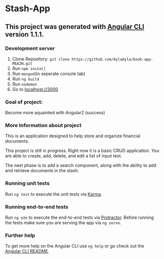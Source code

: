 # Stash-App
## This project was generated with [Angular CLI](https://github.com/angular/angular-cli) version 1.1.1.  
### Development server

1. Clone Repository: `git clone https://github.com/AylaAyla/book-app-MEA2N.git`
2. Run `npm install`
3. Run `mongod`(in seperate console tab)
4. Run `ng build` 
5. Run `nodemon`
6. Go to [localhost://3000](http://localhost:3000/)

### Goal of project:
Become more aquainted with Angular2 (success)

### More Information about project
This is an application designed to help store and organize financial documents. 

This project is still in progress. Right now it is a basic CRUD application. You are able to create, add, delete, and edit a list of input text. 

The next phase is to add a search component, along with the ability to add and retrieve documents in the stash. 
 

### Running unit tests

Run `ng test` to execute the unit tests via [Karma](https://karma-runner.github.io).

### Running end-to-end tests

Run `ng e2e` to execute the end-to-end tests via [Protractor](http://www.protractortest.org/).
Before running the tests make sure you are serving the app via `ng serve`.

### Further help

To get more help on the Angular CLI use `ng help` or go check out the [Angular CLI README](https://github.com/angular/angular-cli/blob/master/README.md).



